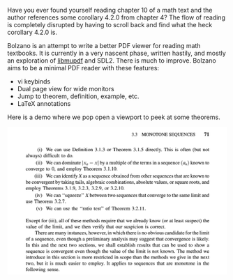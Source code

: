 Have you ever found yourself reading chapter 10 of a math text and the author
references some corollary 4.2.0 from chapter 4? The flow of reading is
completely disrupted by having to scroll back and find what the heck corollary
4.2.0 is.

Bolzano is an attempt to write a better PDF viewer for reading math textbooks.
It is currently in a very nascent phase, written hastily, and mostly an
exploration of [libmupdf](https://github.com/ArtifexSoftware/mupdf) and SDL2.
There is much to improve. Bolzano aims to be a minimal PDF reader with these
features:

* vi keybinds
* Dual page view for wide monitors
* Jump to theorem, definition, example, etc.
* LaTeX annotations

Here is a demo where we pop open a viewport to peek at some theorems.

![Bolzano demo GIF](doc/bolzano-demo.gif)

